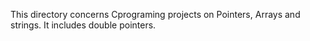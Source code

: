 This directory concerns Cprograming projects on
Pointers, Arrays and strings. It includes double pointers.

